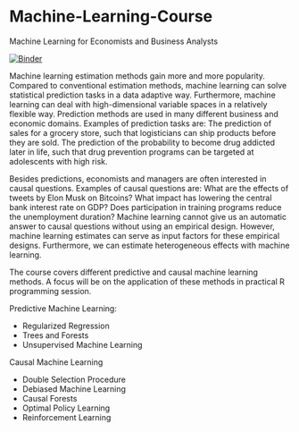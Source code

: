 # Machine-Learning-Course
Machine Learning for Economists and Business Analysts

[![Binder](https://mybinder.org/badge_logo.svg)](https://mybinder.org/v2/gh/AStrittmatter/Machine-Learning-Course/HEAD)

Machine learning estimation methods gain more and more popularity. Compared to conventional estimation methods, machine learning can solve statistical prediction tasks in a data adaptive way. Furthermore, machine learning can deal with high-dimensional variable spaces in a relatively flexible way. Prediction methods are used in many different business and economic domains. Examples of prediction tasks are: The prediction of sales for a grocery store, such that logisticians can ship products before they are sold. The prediction of the probability to become drug addicted later in life, such that drug prevention programs can be targeted at adolescents with high risk.

Besides predictions, economists and managers are often interested in causal questions. Examples of causal questions are: What are the effects of tweets by Elon Musk on Bitcoins? What impact has lowering the central bank interest rate on GDP? Does participation in training programs reduce the unemployment duration? Machine learning cannot give us an automatic answer to causal questions without using an empirical design. However, machine learning estimates can serve as input factors for these empirical designs. Furthermore, we can estimate heterogeneous effects with machine learning.

The course covers different predictive and causal machine learning methods. A focus will be on the application of these methods in practical R programming session.

Predictive Machine Learning:
- Regularized Regression
- Trees and Forests
- Unsupervised Machine Learning

Causal Machine Learning
- Double Selection Procedure
- Debiased Machine Learning
- Causal Forests
- Optimal Policy Learning
- Reinforcement Learning
